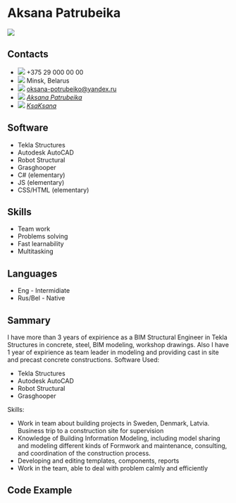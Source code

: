 # Aksana Patrubeika
![](https://i.ibb.co/jztT7pL/Me.jpg)
## Contacts
- ![](https://i.ibb.co/R9vrZ0S/Ca69b00243fc7acae01532de7b633dce.png) +375 29 000 00 00
- ![](https://i.ibb.co/FhwmLDJ/579-5790258-location-logo-png-hd-images-location-logo-png.png) Minsk, Belarus
- ![](https://i.ibb.co/PQmxZ3W/Png-transparent-computer-icons-email-youtube-envelope-mail-miscellaneous-angle-logo.png) <oksana-potrubeiko@yandex.ru>
- ![](https://i.ibb.co/829MKm7/Fb8af9b1003eaaf5c36f2f065da4fca0.png) *[Aksana Patrubeika](http://www.linkedin.com/in/aksana-patrubeika)*
- ![](https://i.ibb.co/dBz4Rg8/Github-logo.png) *[KsaKsana](https://github.com/KsaKsana)*


## Software
- Tekla Structures
- Autodesk AutoCAD
- Robot Structural 
- Grasghooper
- C# (elementary)
- JS (elementary)
- CSS/HTML (elementary)

## Skills
- Team work
- Problems solving
- Fast learnability
- Multitasking

## Languages
- Eng - Intermidiate
- Rus/Bel - Native

## Sammary
I have more than 3 years of expirience as a BIM Structural Engineer in Tekla Structures in concrete, steel, BIM modeling, workshop drawings.  Also I have 1 year of expirience as team leader in modeling and providing cast in site and precast concrete constructions.
Software Used:
- Tekla Structures
- Autodesk AutoCAD
- Robot Structural
- Grasghooper

Skills:
- Work in team about building projects in Sweden, Denmark, Latvia. Business trip to a construction site for supervision
- Knowledge of Building Information Modeling, including model sharing and modeling different kinds of Formwork and maintenance, consulting, and coordination of the construction process.
- Developing and editing templates, components, reports
- Work in the team, able to deal with problem calmly and efficiently

## Code Example
